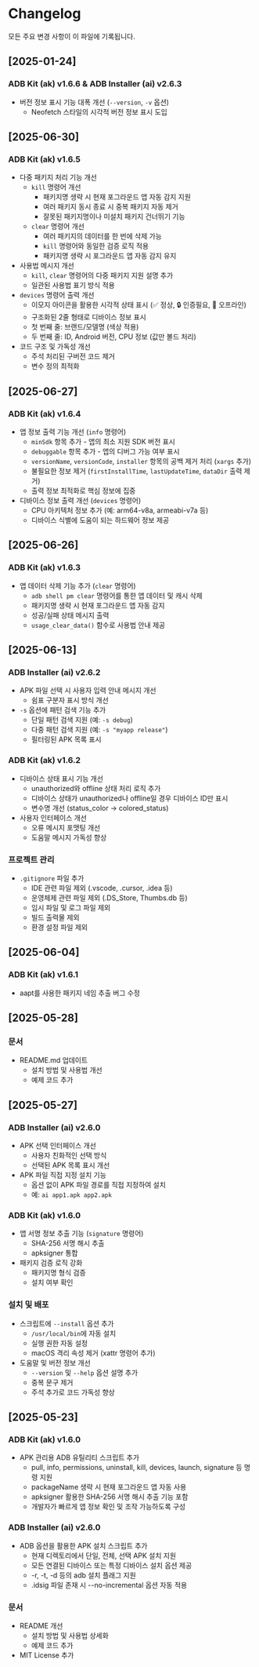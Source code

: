 # Changelog

모든 주요 변경 사항이 이 파일에 기록됩니다.

## [2025-01-24]

### ADB Kit (ak) v1.6.6 & ADB Installer (ai) v2.6.3
- 버전 정보 표시 기능 대폭 개선 (`--version`, `-v` 옵션)
  - Neofetch 스타일의 시각적 버전 정보 표시 도입

## [2025-06-30]

### ADB Kit (ak) v1.6.5
- 다중 패키지 처리 기능 개선
  - `kill` 명령어 개선
    - 패키지명 생략 시 현재 포그라운드 앱 자동 감지 지원
    - 여러 패키지 동시 종료 시 중복 패키지 자동 제거
    - 잘못된 패키지명이나 미설치 패키지 건너뛰기 기능
  - `clear` 명령어 개선
    - 여러 패키지의 데이터를 한 번에 삭제 가능
    - `kill` 명령어와 동일한 검증 로직 적용
    - 패키지명 생략 시 포그라운드 앱 자동 감지 유지
- 사용법 메시지 개선
  - `kill`, `clear` 명령어의 다중 패키지 지원 설명 추가
  - 일관된 사용법 표기 방식 적용
- `devices` 명령어 출력 개선
  - 이모지 아이콘을 활용한 시각적 상태 표시 (✅ 정상, 🔒 인증필요, 📴 오프라인)
  - 구조화된 2줄 형태로 디바이스 정보 표시
  - 첫 번째 줄: 브랜드/모델명 (색상 적용)
  - 두 번째 줄: ID, Android 버전, CPU 정보 (값만 볼드 처리)
- 코드 구조 및 가독성 개선
  - 주석 처리된 구버전 코드 제거
  - 변수 정의 최적화

## [2025-06-27]

### ADB Kit (ak) v1.6.4
- 앱 정보 출력 기능 개선 (`info` 명령어)
  - `minSdk` 항목 추가 - 앱의 최소 지원 SDK 버전 표시
  - `debuggable` 항목 추가 - 앱의 디버그 가능 여부 표시
  - `versionName`, `versionCode`, `installer` 항목의 공백 제거 처리 (`xargs` 추가)
  - 불필요한 정보 제거 (`firstInstallTime`, `lastUpdateTime`, `dataDir` 출력 제거)
  - 출력 정보 최적화로 핵심 정보에 집중
- 디바이스 정보 출력 개선 (`devices` 명령어)
  - CPU 아키텍처 정보 추가 (예: arm64-v8a, armeabi-v7a 등)
  - 디바이스 식별에 도움이 되는 하드웨어 정보 제공

## [2025-06-26]

### ADB Kit (ak) v1.6.3
- 앱 데이터 삭제 기능 추가 (`clear` 명령어)
  - `adb shell pm clear` 명령어를 통한 앱 데이터 및 캐시 삭제
  - 패키지명 생략 시 현재 포그라운드 앱 자동 감지
  - 성공/실패 상태 메시지 출력
  - `usage_clear_data()` 함수로 사용법 안내 제공

## [2025-06-13]

### ADB Installer (ai) v2.6.2
- APK 파일 선택 시 사용자 입력 안내 메시지 개선
  - 쉼표 구분자 표시 방식 개선
- `-s` 옵션에 패턴 검색 기능 추가
  - 단일 패턴 검색 지원 (예: `-s debug`)
  - 다중 패턴 검색 지원 (예: `-s "myapp release"`)
  - 필터링된 APK 목록 표시

### ADB Kit (ak) v1.6.2
- 디바이스 상태 표시 기능 개선
  - unauthorized와 offline 상태 처리 로직 추가
  - 디바이스 상태가 unauthorized나 offline일 경우 디바이스 ID만 표시
  - 변수명 개선 (status_color → colored_status)
- 사용자 인터페이스 개선
  - 오류 메시지 포맷팅 개선
  - 도움말 메시지 가독성 향상

### 프로젝트 관리
- `.gitignore` 파일 추가
  - IDE 관련 파일 제외 (.vscode, .cursor, .idea 등)
  - 운영체제 관련 파일 제외 (.DS_Store, Thumbs.db 등)
  - 임시 파일 및 로그 파일 제외
  - 빌드 출력물 제외
  - 환경 설정 파일 제외

## [2025-06-04]

### ADB Kit (ak) v1.6.1
- aapt를 사용한 패키지 네임 추출 버그 수정

## [2025-05-28]

### 문서
- README.md 업데이트
  - 설치 방법 및 사용법 개선
  - 예제 코드 추가

## [2025-05-27]

### ADB Installer (ai) v2.6.0
- APK 선택 인터페이스 개선
  - 사용자 친화적인 선택 방식
  - 선택된 APK 목록 표시 개선
- APK 파일 직접 지정 설치 기능
  - 옵션 없이 APK 파일 경로를 직접 지정하여 설치
  - 예: `ai app1.apk app2.apk`

### ADB Kit (ak) v1.6.0
- 앱 서명 정보 추출 기능 (`signature` 명령어)
  - SHA-256 서명 해시 추출
  - apksigner 통합
- 패키지 검증 로직 강화
  - 패키지명 형식 검증
  - 설치 여부 확인

### 설치 및 배포
- 스크립트에 `--install` 옵션 추가
  - `/usr/local/bin`에 자동 설치
  - 실행 권한 자동 설정
  - macOS 격리 속성 제거 (xattr 명령어 추가)
- 도움말 및 버전 정보 개선
  - `--version` 및 `--help` 옵션 설명 추가
  - 중복 문구 제거
  - 주석 추가로 코드 가독성 향상

## [2025-05-23]

### ADB Kit (ak) v1.6.0
- APK 관리용 ADB 유틸리티 스크립트 추가
  - pull, info, permissions, uninstall, kill, devices, launch, signature 등 명령 지원
  - packageName 생략 시 현재 포그라운드 앱 자동 사용
  - apksigner 활용한 SHA-256 서명 해시 추출 기능 포함
  - 개발자가 빠르게 앱 정보 확인 및 조작 가능하도록 구성

### ADB Installer (ai) v2.6.0
- ADB 옵션을 활용한 APK 설치 스크립트 추가
  - 현재 디렉토리에서 단일, 전체, 선택 APK 설치 지원
  - 모든 연결된 디바이스 또는 특정 디바이스 설치 옵션 제공
  - -r, -t, -d 등의 adb 설치 플래그 지원
  - .idsig 파일 존재 시 --no-incremental 옵션 자동 적용

### 문서
- README 개선
  - 설치 방법 및 사용법 상세화
  - 예제 코드 추가
- MIT License 추가 